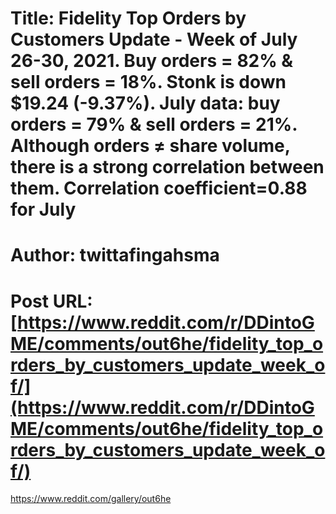 # Title: Fidelity Top Orders by Customers Update - Week of July 26-30, 2021. Buy orders = 82% & sell orders = 18%. Stonk is down $19.24 (-9.37%). July data: buy orders = 79% & sell orders = 21%. Although orders ≠ share volume, there is a strong correlation between them. Correlation coefficient=0.88 for July
# Author: twittafingahsma
# Post URL: [https://www.reddit.com/r/DDintoGME/comments/out6he/fidelity_top_orders_by_customers_update_week_of/](https://www.reddit.com/r/DDintoGME/comments/out6he/fidelity_top_orders_by_customers_update_week_of/)


https://www.reddit.com/gallery/out6he